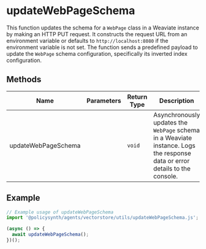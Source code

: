 # updateWebPageSchema

This function updates the schema for a `WebPage` class in a Weaviate instance by making an HTTP PUT request. It constructs the request URL from an environment variable or defaults to `http://localhost:8080` if the environment variable is not set. The function sends a predefined payload to update the `WebPage` schema configuration, specifically its inverted index configuration.

## Methods

| Name                | Parameters | Return Type | Description |
|---------------------|------------|-------------|-------------|
| updateWebPageSchema |            | `void`      | Asynchronously updates the `WebPage` schema in a Weaviate instance. Logs the response data or error details to the console. |

## Example

```javascript
// Example usage of updateWebPageSchema
import '@policysynth/agents/vectorstore/utils/updateWebPageSchema.js';

(async () => {
  await updateWebPageSchema();
})();
```
